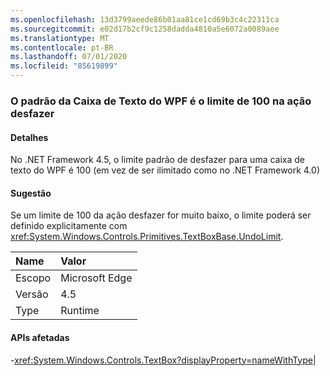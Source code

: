 ```yaml
---
ms.openlocfilehash: 13d3799aeede86b01aa81ce1cd69b3c4c22311ca
ms.sourcegitcommit: e02d17b2cf9c1258dadda4810a5e6072a0089aee
ms.translationtype: MT
ms.contentlocale: pt-BR
ms.lasthandoff: 07/01/2020
ms.locfileid: "85619899"
---
```

### <a name="wpf-textbox-defaults-to-undo-limit-of-100"></a>O padrão da Caixa de Texto do WPF é o limite de 100 na ação desfazer

#### <a name="details"></a>Detalhes

No .NET Framework 4.5, o limite padrão de desfazer para uma caixa de texto do WPF é 100 (em vez de ser ilimitado como no .NET Framework 4.0)

#### <a name="suggestion"></a>Sugestão

Se um limite de 100 da ação desfazer for muito baixo, o limite poderá ser definido explicitamente com <xref:System.Windows.Controls.Primitives.TextBoxBase.UndoLimit>.

| Name    | Valor       |
|:--------|:------------|
| Escopo   |Microsoft Edge|
|Versão|4.5|
|Type|Runtime

#### <a name="affected-apis"></a>APIs afetadas

-<xref:System.Windows.Controls.TextBox?displayProperty=nameWithType></li></ul>|
